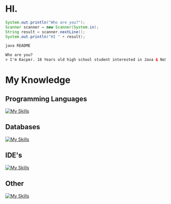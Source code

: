 # HI.

```java
System.out.println("Who are you?");
Scanner scanner = new Scanner(System.in);
String result = scanner.nextLine();
System.out.println("HI " + result);
```
```html
java README

Who are you?
> I'm Kacper. 18 Years old high school student interested in Java & NoSQL databases
```

# My Knowledge

## Programming Languages

[![My Skills](https://skillicons.dev/icons?i=java,js,ts)](https://skillicons.dev)

## Databases

[![My Skills](https://skillicons.dev/icons?i=mongo,mysql)](https://skillicons.dev)

## IDE's

[![My Skills](https://skillicons.dev/icons?i=idea,vscode)](https://skillicons.dev)

## Other

[![My Skills](https://skillicons.dev/icons?i=next,react,html,css,figma)](https://skillicons.dev)
